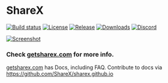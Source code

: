 # ShareX

[![Build status](https://img.shields.io/appveyor/ci/ShareX/sharex.svg?label=Build&maxAge=60)](https://ci.appveyor.com/project/ShareX/sharex)
[![License](https://img.shields.io/github/license/ShareX/ShareX.svg?label=License&maxAge=86400)](./LICENSE.txt)
[![Release](https://img.shields.io/github/release/ShareX/ShareX.svg?label=Release&maxAge=60)](https://github.com/ShareX/ShareX/releases/latest)
[![Downloads](https://img.shields.io/github/downloads/ShareX/ShareX/latest/total.svg?label=Downloads&maxAge=60)](https://getsharex.com/downloads/)
[![Discord](https://discordapp.com/api/guilds/194170124859736065/widget.png)](https://discord.gg/E4R3Qa9)

[![Screenshot](https://getsharex.com/img/ShareX_Animation.gif)](https://getsharex.com)

### Check [getsharex.com](https://getsharex.com) for more info.

[getsharex.com](https://getsharex.com) has Docs, including FAQ.
Contribute to docs via <https://github.com/ShareX/sharex.github.io>


